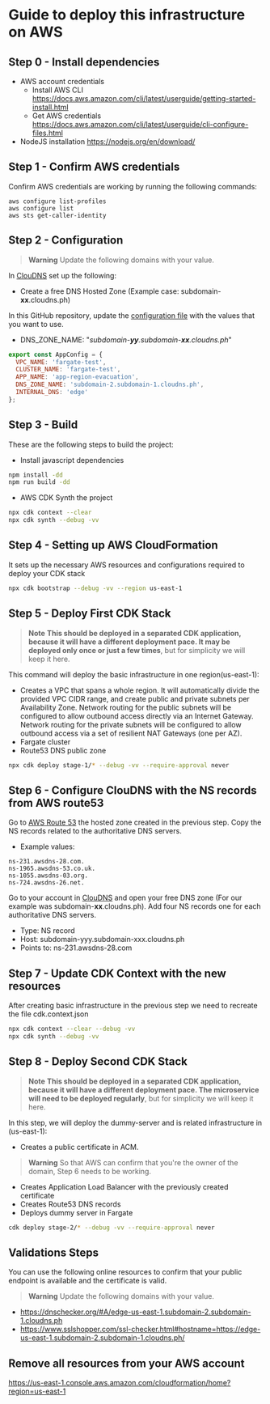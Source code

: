 # Guide to deploy this infrastructure on AWS

## Step 0 - Install dependencies
- AWS account credentials
  - Install AWS CLI https://docs.aws.amazon.com/cli/latest/userguide/getting-started-install.html
  - Get AWS credentials https://docs.aws.amazon.com/cli/latest/userguide/cli-configure-files.html
- NodeJS installation https://nodejs.org/en/download/

## Step 1 - Confirm AWS credentials
Confirm AWS credentials are working by running the following commands:
```
aws configure list-profiles
aws configure list
aws sts get-caller-identity
```

## Step 2 - Configuration
> **Warning** Update the following domains with your value.

In [ClouDNS](https://www.cloudns.net) set up the following:
* Create a free DNS Hosted Zone (Example case: subdomain-**xx**.cloudns.ph)

In this GitHub repository, update the [configuration file](./config/environment.ts) with the values that you want to use.
* DNS_ZONE_NAME: "_subdomain-**yy**.subdomain-**xx**.cloudns.ph_"

```javascript
export const AppConfig = {
  VPC_NAME: 'fargate-test',
  CLUSTER_NAME: 'fargate-test',
  APP_NAME: 'app-region-evacuation',
  DNS_ZONE_NAME: 'subdomain-2.subdomain-1.cloudns.ph',
  INTERNAL_DNS: 'edge'
};
```

## Step 3 - Build
These are the following steps to build the project:
* Install javascript dependencies
```bash
npm install -dd
npm run build -dd
```
* AWS CDK Synth the project
```bash
npx cdk context --clear
npx cdk synth --debug -vv
```

## Step 4 - Setting up AWS CloudFormation
It sets up the necessary AWS resources and configurations required to deploy your CDK stack
```bash
npx cdk bootstrap --debug -vv --region us-east-1
```

## Step 5 - Deploy First CDK Stack
> **Note** **This should be deployed in a separated CDK application, because it will have a different deployment pace. It may be deployed only once or just a few times**, but for simplicity we will keep it here.

This command will deploy the basic infrastructure in one region(us-east-1):
* Creates a VPC that spans a whole region. It will automatically divide the provided VPC CIDR range, and create public and private subnets per Availability Zone. Network routing for the public subnets will be configured to allow outbound access directly via an Internet Gateway. Network routing for the private subnets will be configured to allow outbound access via a set of resilient NAT Gateways (one per AZ).
* Fargate cluster
* Route53 DNS public zone

```bash
npx cdk deploy stage-1/* --debug -vv --require-approval never
```

## Step 6 - Configure ClouDNS with the NS records from AWS route53
Go to [AWS Route 53](https://us-east-1.console.aws.amazon.com/route53/v2/hostedzones?region=us-east-1#) the hosted zone created in the previous step.
Copy the NS records related to the authoritative DNS servers.
* Example values:
```
ns-231.awsdns-28.com.
ns-1965.awsdns-53.co.uk.
ns-1055.awsdns-03.org.
ns-724.awsdns-26.net.
```

Go to your account in [ClouDNS](https://www.cloudns.net/) and open your free DNS zone (For our example was subdomain-**xx**.cloudns.ph).
Add four NS records one for each authoritative DNS servers.
* Type: NS record
* Host: subdomain-yyy.subdomain-xxx.cloudns.ph
* Points to: ns-231.awsdns-28.com


## Step 7 - Update CDK Context with the new resources
After creating basic infrastructure in the previous step we need to recreate the file cdk.context.json
```bash
npx cdk context --clear --debug -vv
npx cdk synth --debug -vv
```

## Step 8 - Deploy Second CDK Stack
> **Note** **This should be deployed in a separated CDK application, because it will have a different deployment pace. The microservice will need to be deployed regularly**, but for simplicity we will keep it here.

In this step, we will deploy the dummy-server and is related infrastructure in (us-east-1):
* Creates a public certificate in ACM. 
> **Warning** So that AWS can confirm that you're the owner of the domain, Step 6 needs to be working.
* Creates Application Load Balancer with the previously created certificate
* Creates Route53 DNS records
* Deploys dummy server in Fargate

```bash
cdk deploy stage-2/* --debug -vv --require-approval never
```



## Validations Steps
You can use the following online resources to confirm that your public endpoint is available and the certificate is valid.
> **Warning** Update the following domains with your value.
* https://dnschecker.org/#A/edge-us-east-1.subdomain-2.subdomain-1.cloudns.ph
* https://www.sslshopper.com/ssl-checker.html#hostname=https://edge-us-east-1.subdomain-2.subdomain-1.cloudns.ph/


## Remove all resources from your AWS account

https://us-east-1.console.aws.amazon.com/cloudformation/home?region=us-east-1

